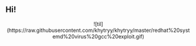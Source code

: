 ## Hi!

<p align="center">
  ![til](https://raw.githubusercontent.com/khytryy/khytryy/master/redhat%20systemd%20virus%20gcc%20exploit.gif)
</p>
